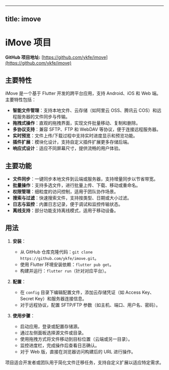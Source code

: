 
---
title: imove
---

# iMove 项目

**GitHub 项目地址:** [https://github.com/ykfe/imove](https://github.com/ykfe/imove)

## 主要特性
iMove 是一个基于 Flutter 开发的跨平台应用，支持 Android、iOS 和 Web 端。主要特性包括：
- **智能文件管理**：支持本地文件、云存储（如阿里云 OSS、腾讯云 COS）和远程服务器的文件同步与传输。
- **拖拽式操作**：直观的拖拽界面，实现文件批量移动、复制和删除。
- **多协议支持**：兼容 SFTP、FTP 和 WebDAV 等协议，便于连接远程服务器。
- **实时预览**：文件上传/下载过程中支持实时进度显示和预览功能。
- **插件扩展**：模块化设计，支持自定义插件扩展更多存储后端。
- **响应式设计**：适应不同屏幕尺寸，提供流畅的用户体验。

## 主要功能
- **文件同步**：一键同步本地文件到云端或服务器，支持增量同步以节省带宽。
- **批量操作**：支持多选文件，进行批量上传、下载、移动或重命名。
- **权限管理**：细粒度的访问控制，适用于团队协作场景。
- **搜索与过滤**：快速搜索文件，支持按类型、日期或大小过滤。
- **日志与监控**：内置日志记录，便于调试和监控传输状态。
- **离线支持**：部分功能支持离线模式，适用于移动设备。

## 用法
1. **安装**：
   - 从 GitHub 仓库克隆代码：`git clone https://github.com/ykfe/imove.git`。
   - 使用 Flutter 环境安装依赖：`flutter pub get`。
   - 构建并运行：`flutter run`（针对对应平台）。

2. **配置**：
   - 在 `config` 目录下编辑配置文件，添加云存储凭证（如 Access Key、Secret Key）和服务器连接信息。
   - 对于远程协议，配置 SFTP/FTP 参数（如主机、端口、用户名、密码）。

3. **使用步骤**：
   - 启动应用，登录或配置存储源。
   - 通过左侧面板选择源文件或目录。
   - 使用拖拽方式将文件移动到目标位置（云端或另一目录）。
   - 监控进度栏，完成操作后查看日志确认。
   - 对于 Web 版，直接在浏览器访问构建后的 URL 进行操作。

项目适合开发者或团队用于简化文件迁移任务，支持自定义扩展以适应特定需求。